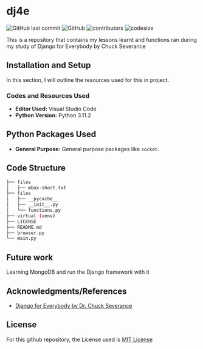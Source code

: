 # dj4e

![GitHub last commit](https://img.shields.io/github/last-commit/nsikakabasieumoh/dj4e)
![GitHub](https://img.shields.io/github/license/nsikakabasieumoh/dj4e)
![contributors](https://img.shields.io/github/contributors/nsikakabasieumoh/dj4e)
![codesize](https://img.shields.io/github/languages/code-size/nsikakabasieumoh/dj4e)

This is a repository that contains my lessons learnt and functions ran during my study of Django for Everybody by Chuck Severance

## Installation and Setup

In this section, I will outline the resources used for this in project.

### Codes and Resources Used

- **Editor Used:**  Visual Studio Code
- **Python Version:** Python 3.11.2

## Python Packages Used

- **General Purpose:** General purpose packages like `socket`.

## Code Structure

```bash
├── files
│   ├── mbox-short.txt
├── files
│   ├── __pycache__
│   ├── __init__.py
│   └── functions.py
├── virtual (venv)
├── LICENSE
├── README.md
├── browser.py
└── main.py
```

## Future work

Learning MongoDB and run the Django framework with it

## Acknowledgments/References

- [Django for Everybody by Dr. Chuck Severance](https://youtu.be/KH_-vhsfxjg?list=PLlRFEj9H3Oj5e-EH0t3kXrcdygrL9-u-Z)

## License

For this github repository, the License used is [MIT License](https://opensource.org/license/mit/)

<!--
## Python Packages Used
- **General Purpose:** General purpose packages like `urllib, os, request`, and many more.

# Data
The very crucial part of any data science project is dataset. Therefore list all the data sources used in the project, including links to the original data, descriptions of the data, and any pre-processing steps that were taken.

# Code Structure

# Results and evaluation
Provide an overview of the results of your project, including any relevant metrics and graphs. Include explanations of any evaluation methodologies and how they were used to assess the quality of the model. You can also make it appealing by including any pictures of your analysis or visualizations.

# Future work
Outline potential future work that can be done to extend the project or improve its functionality. This will help others understand the scope of your project and identify areas where they can contribute.

